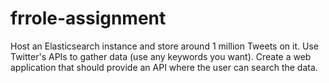# frrole-assignment
Host an Elasticsearch instance and store around 1 million Tweets on it. Use Twitter's APIs to gather data (use any keywords you want). Create a web application that should provide an API where the user can search the data.
